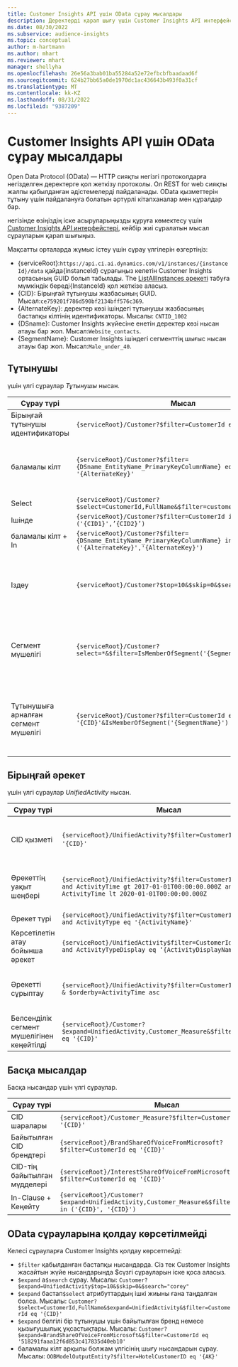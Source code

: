 ```yaml
---
title: Customer Insights API үшін OData сұрау мысалдары
description: Деректерді қарап шығу үшін Customer Insights API интерфейстерін сұрау үшін Ашық деректер протоколының (OData) жиі пайдаланылатын мысалдары.
ms.date: 08/30/2022
ms.subservice: audience-insights
ms.topic: conceptual
author: m-hartmann
ms.author: mhart
ms.reviewer: mhart
manager: shellyha
ms.openlocfilehash: 26e56a3bab01ba55284a52e72efbcbfbaadaad6f
ms.sourcegitcommit: 624b27bb65a0de1970dc1ac436643b493f0a31cf
ms.translationtype: MT
ms.contentlocale: kk-KZ
ms.lasthandoff: 08/31/2022
ms.locfileid: "9387209"
---
```

# <a name="odata-query-examples-for-customer-insights-apis"></a>Customer Insights API үшін OData сұрау мысалдары

Open Data Protocol (OData) — HTTP сияқты негізгі протоколдарға негізделген деректерге қол жеткізу протоколы. Ол REST for web сияқты жалпы қабылданған әдістемелерді пайдаланады. OData қызметтерін тұтыну үшін пайдалануға болатын әртүрлі кітапханалар мен құралдар бар.

негізінде өзіңіздің іске асыруларыңызды құруға көмектесу үшін [Customer Insights API интерфейстері](apis.md), кейбір жиі сұралатын мысал сұрауларын қарап шығыңыз.

Мақсатты орталарда жұмыс істеу үшін сұрау үлгілерін өзгертіңіз:

- {serviceRoot}:`https://api.ci.ai.dynamics.com/v1/instances/{instanceId}/data` қайда{instanceId} сұрағыңыз келетін Customer Insights ортасының GUID болып табылады. The [ListAllInstances әрекеті](https://developer.ci.ai.dynamics.com/api-details#api=CustomerInsights&operation=Get-all-instances) табуға мүмкіндік береді{InstanceId} қол жеткізе аласыз.
- {CID}: Бірыңғай тұтынушы жазбасының GUID. Мысал:`ce759201f786d590bf2134bff576c369`.
- {AlternateKey}: деректер көзі ішіндегі тұтынушы жазбасының бастапқы кілтінің идентификаторы. Мысалы: `CNTID_1002`
- {DSname}: Customer Insights жүйесіне енетін деректер көзі нысан атауы бар жол. Мысал:`Website_contacts`.
- {SegmentName}: Customer Insights ішіндегі сегменттің шығыс нысан атауы бар жол. Мысал:`Male_under_40`.

## <a name="customer"></a>Тұтынушы

үшін үлгі сұраулар *Тұтынушы* нысан.

|Сұрау түрі |Мысал  | Ескертпе  |
|---------|---------|---------|
|Бірыңғай тұтынушы идентификаторы     | `{serviceRoot}/Customer?$filter=CustomerId eq '{CID}'`          |  |
|баламалы кілт    | `{serviceRoot}/Customer?$filter={DSname_EntityName_PrimaryKeyColumnName} eq '{AlternateKey}'`         |  Баламалы кілттер бірыңғай тұтынушы нысанында сақталады       |
|Select   | `{serviceRoot}/Customer?$select=CustomerId,FullName&$filter=customerid eq '1'`        |         |
|Ішінде    | `{serviceRoot}/Customer?$filter=CustomerId in ('{CID1}',’{CID2}’)`        |         |
|баламалы кілт + In   | `{serviceRoot}/Customer?$filter={DSname_EntityName_PrimaryKeyColumnName} in ('{AlternateKey}','{AlternateKey}')`         |         |
|Іздеу  | `{serviceRoot}/Customer?$top=10&$skip=0&$search="string"`        |   Іздеу жолына арналған ең жақсы 10 нәтижені қайтарады      |
|Сегмент мүшелігі  | `{serviceRoot}/Customer?select=*&$filter=IsMemberOfSegment('{SegmentName}')&$top=10`     | Сегменттеу нысанынан жолдардың алдын ала орнатылған санын қайтарады.      |
|Тұтынушыға арналған сегмент мүшелігі | `{serviceRoot}/Customer?$filter=CustomerId eq '{CID}'&IsMemberOfSegment('{SegmentName}')`     | Егер олар берілген сегменттің мүшесі болса, тұтынушы профилін қайтарады     |

## <a name="unified-activity"></a>Бірыңғай әрекет

үшін үлгі сұраулар *UnifiedActivity* нысан.

|Сұрау түрі |Мысал  | Ескертпе  |
|---------|---------|---------|
|CID қызметі     | `{serviceRoot}/UnifiedActivity?$filter=CustomerId eq '{CID}'`          | Нақты тұтынушы профилінің әрекеттерін тізімдейді |
|Әрекеттің уақыт шеңбері    | `{serviceRoot}/UnifiedActivity?$filter=CustomerId eq '{CID}' and ActivityTime gt 2017-01-01T00:00:00.000Z and ActivityTime lt 2020-01-01T00:00:00.000Z`     |  Уақыт шеңберіндегі тұтынушы профилінің әрекеттері       |
|Әрекет түрі    |   `{serviceRoot}/UnifiedActivity?$filter=CustomerId eq '{CID}' and ActivityType eq '{ActivityName}'`        |         |
|Көрсетілетін атау бойынша әрекет     | `{serviceRoot}/UnifiedActivity$filter=CustomerId eq ‘{CID}’ and ActivityTypeDisplay eq ‘{ActivityDisplayName}’`        | |
|Әрекетті сұрыптау    | `{serviceRoot}/UnifiedActivity?$filter=CustomerId eq ‘{CID}’ & $orderby=ActivityTime asc`     |  Әрекеттерді өсу немесе кему бойынша сұрыптау       |
|Белсенділік сегмент мүшелігінен кеңейтілді  |   `{serviceRoot}/Customer?$expand=UnifiedActivity,Customer_Measure&$filter=CustomerId eq '{CID}'`     |         |

## <a name="other-examples"></a>Басқа мысалдар

Басқа нысандар үшін үлгі сұраулар.

|Сұрау түрі |Мысал  | Ескертпе  |
|---------|---------|---------|
|CID шаралары    | `{serviceRoot}/Customer_Measure?$filter=CustomerId eq '{CID}'`          |  |
|Байытылған CID брендтері    | `{serviceRoot}/BrandShareOfVoiceFromMicrosoft?$filter=CustomerId eq '{CID}'`  |       |
|CID-тің байытылған мүдделері    |   `{serviceRoot}/InterestShareOfVoiceFromMicrosoft?$filter=CustomerId eq '{CID}'`       |         |
|In-Clause + Кеңейту     | `{serviceRoot}/Customer?$expand=UnifiedActivity,Customer_Measure&$filter=CustomerId in ('{CID}', '{CID}')`         | |

## <a name="not-supported-odata-queries"></a>OData сұрауларына қолдау көрсетілмейді

Келесі сұрауларға Customer Insights қолдау көрсетпейді:

- `$filter` қабылданған бастапқы нысандарда. Сіз тек Customer Insights жасайтын жүйе нысандарында $сүзгі сұрауларын іске қоса аласыз.
- `$expand` а`$search` сұрау. Мысалы: `Customer?$expand=UnifiedActivity$top=10&$skip=0&$search="corey"`
- `$expand` бастап`$select` атрибуттардың ішкі жиыны ғана таңдалған болса. Мысалы: `Customer?$select=CustomerId,FullName&$expand=UnifiedActivity&$filter=CustomerId eq '{CID}'`
- `$expand` белгілі бір тұтынушы үшін байытылған бренд немесе қызығушылық ұқсастықтары. Мысалы: `Customer?$expand=BrandShareOfVoiceFromMicrosoft&$filter=CustomerId eq '518291faaa12f6d853c417835d40eb10'`
- баламалы кілт арқылы болжам үлгісінің шығу нысандарын сұрау. Мысалы: `OOBModelOutputEntity?$filter=HotelCustomerID eq '{AK}'`
